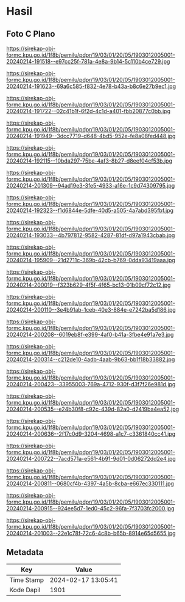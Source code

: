 # Hasil

## Foto C Plano

https://sirekap-obj-formc.kpu.go.id/1f8b/pemilu/pdpr/19/03/01/20/05/1903012005001-20240214-191518--e97cc25f-781a-4e8a-9b14-5c110b4ce729.jpg

https://sirekap-obj-formc.kpu.go.id/1f8b/pemilu/pdpr/19/03/01/20/05/1903012005001-20240214-191623--69a6c585-f832-4e78-b43a-b8c6e27b9ec1.jpg

https://sirekap-obj-formc.kpu.go.id/1f8b/pemilu/pdpr/19/03/01/20/05/1903012005001-20240214-191722--02c41b1f-6f2d-4c1d-a401-fbb20877c0bb.jpg

https://sirekap-obj-formc.kpu.go.id/1f8b/pemilu/pdpr/19/03/01/20/05/1903012005001-20240214-191949--3dcc7719-d648-4bd5-952e-fe8a08fed448.jpg

https://sirekap-obj-formc.kpu.go.id/1f8b/pemilu/pdpr/19/03/01/20/05/1903012005001-20240214-192115--10bda297-75be-4af3-8b27-d8eef04cf53b.jpg

https://sirekap-obj-formc.kpu.go.id/1f8b/pemilu/pdpr/19/03/01/20/05/1903012005001-20240214-201309--94ad19e3-3fe5-4933-a16e-1c9d74309795.jpg

https://sirekap-obj-formc.kpu.go.id/1f8b/pemilu/pdpr/19/03/01/20/05/1903012005001-20240214-192323--f1d6844e-5dfe-40d5-a505-4a7abd395fbf.jpg

https://sirekap-obj-formc.kpu.go.id/1f8b/pemilu/pdpr/19/03/01/20/05/1903012005001-20240214-193033--4b797812-9582-4287-81df-d97a1943cbab.jpg

https://sirekap-obj-formc.kpu.go.id/1f8b/pemilu/pdpr/19/03/01/20/05/1903012005001-20240214-195909--21d2711c-369b-42cb-b769-0dda93419aaa.jpg

https://sirekap-obj-formc.kpu.go.id/1f8b/pemilu/pdpr/19/03/01/20/05/1903012005001-20240214-200019--f323b629-4f5f-4f65-bc13-01b09cf72c12.jpg

https://sirekap-obj-formc.kpu.go.id/1f8b/pemilu/pdpr/19/03/01/20/05/1903012005001-20240214-200110--3e4b91ab-1ceb-40e3-884e-e7242ba5d186.jpg

https://sirekap-obj-formc.kpu.go.id/1f8b/pemilu/pdpr/19/03/01/20/05/1903012005001-20240214-200208--6019eb8f-e399-4af0-b41a-3fbe4e91a7e3.jpg

https://sirekap-obj-formc.kpu.go.id/1f8b/pemilu/pdpr/19/03/01/20/05/1903012005001-20240214-200314--c212de10-4adb-4aab-9b63-bb1f18b33882.jpg

https://sirekap-obj-formc.kpu.go.id/1f8b/pemilu/pdpr/19/03/01/20/05/1903012005001-20240214-200423--33955003-769a-4712-930f-d3f7f26e981d.jpg

https://sirekap-obj-formc.kpu.go.id/1f8b/pemilu/pdpr/19/03/01/20/05/1903012005001-20240214-200535--e24b30f8-c92c-439d-82a0-d2419ba4ea52.jpg

https://sirekap-obj-formc.kpu.go.id/1f8b/pemilu/pdpr/19/03/01/20/05/1903012005001-20240214-200636--2f17c0d9-3204-4698-a1c7-c3361840cc41.jpg

https://sirekap-obj-formc.kpu.go.id/1f8b/pemilu/pdpr/19/03/01/20/05/1903012005001-20240214-200722--7acd571a-e561-4b91-9d01-0d06272dd2e4.jpg

https://sirekap-obj-formc.kpu.go.id/1f8b/pemilu/pdpr/19/03/01/20/05/1903012005001-20240214-200811--0680cf4b-4397-4a5b-8cba-e667ec330111.jpg

https://sirekap-obj-formc.kpu.go.id/1f8b/pemilu/pdpr/19/03/01/20/05/1903012005001-20240214-200915--924ee5d7-1ed0-45c2-96fa-7f3703fc2000.jpg

https://sirekap-obj-formc.kpu.go.id/1f8b/pemilu/pdpr/19/03/01/20/05/1903012005001-20240214-201003--22e1c78f-72c6-4c8b-b65b-8914e65d5655.jpg


## Metadata

| Key        | Value               |
| ---------- | ------------------- |
| Time Stamp | 2024-02-17 13:05:41 |
| Kode Dapil | 1901                |



